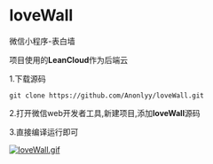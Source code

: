 # loveWall
微信小程序-表白墙

项目使用的**LeanCloud**作为后端云


1.下载源码

`git clone https://github.com/Anonlyy/loveWall.git`
    
        
        
        
2.打开微信web开发者工具,新建项目,添加**loveWall**源码

3.直接编译运行即可

[![loveWall.gif](https://i.loli.net/2017/09/11/59b5f51f69e2a.gif)](https://i.loli.net/2017/09/11/59b5f51f69e2a.gif)